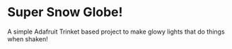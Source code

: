 Super Snow Globe!
=================

A simple Adafruit Trinket based project to make glowy lights that do things when shaken!
